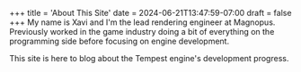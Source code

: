 +++
title = 'About This Site'
date = 2024-06-21T13:47:59-07:00
draft = false
+++
My name is Xavi and I'm the lead rendering engineer at Magnopus. Previously worked in the game industry doing a bit of everything on the programming side before focusing on engine development.

This site is here to blog about the Tempest engine's development progress.
